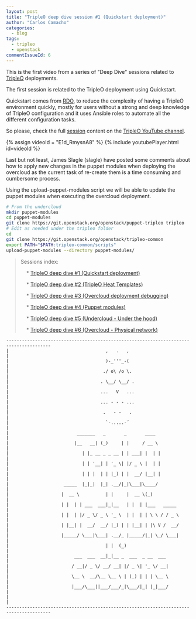 ```yaml
---
layout: post
title: "TripleO deep dive session #1 (Quickstart deployment)"
author: "Carlos Camacho"
categories:
  - blog
tags:
  - tripleo
  - openstack
commentIssueId: 6
---
```


This is the first video from a series of "Deep Dive" sessions
related to [TripleO](http://www.tripleo.org/) deployments.

The first session is related to the TripleO deployment using
Quickstart.

Quickstart comes from [RDO](http://www.rdoproject.org/), to reduce the complexity of having
a TripleO environment quickly, mostly for users without a strong
and deep knowledge of TripleO configuration and it uses Ansible roles
to automate all the different configuration tasks.

So please, check the full [session](https://www.youtube.com/watch?v=E1d_RmysnA8) content on the [TripleO YouTube channel](https://www.youtube.com/channel/UCNGDxZGwUELpgaBoLvABsTA/).

{% assign videoId = "E1d_RmysnA8" %}
{% include youtubePlayer.html id=videoId %}

Last but not least, James Slagle (slagle) have posted some comments about
how to apply new changes in the puppet modules when deploying the overcloud
as the current task of re-create them is a time consuming and cumbersome process.

Using the upload-puppet-modules script we will be able to update the puppet
modules when executing the overcloud deployment.

```bash
# From the undercloud 
mkdir puppet-modules
cd puppet-modules
git clone https://git.openstack.org/openstack/puppet-tripleo tripleo
# Edit as needed under the tripleo folder
cd
git clone https://git.openstack.org/openstack/tripleo-common
export PATH="$PATH:tripleo-common/scripts"
upload-puppet-modules --directory puppet-modules/

```

> Sessions index:
>
> &nbsp;&nbsp;&nbsp; * [TripleO deep dive #1 (Quickstart deployment)](http://www.anstack.com/blog/2016/07/11/tripleo-deep-dive-session-1.html)
>
> &nbsp;&nbsp;&nbsp; * [TripleO deep dive #2 (TripleO Heat Templates)](http://www.anstack.com/blog/2016/07/18/tripleo-deep-dive-session-2.html)
>
> &nbsp;&nbsp;&nbsp; * [TripleO deep dive #3 (Overcloud deployment debugging)](http://www.anstack.com/blog/2016/07/22/tripleo-deep-dive-session-3.html)
>
> &nbsp;&nbsp;&nbsp; * [TripleO deep dive #4 (Puppet modules)](http://www.anstack.com/blog/2016/08/01/tripleo-deep-dive-session-4.html)
>
> &nbsp;&nbsp;&nbsp; * [TripleO deep dive #5 (Undercloud - Under the hood)](http://www.anstack.com/blog/2016/08/05/tripleo-deep-dive-session-5.html)
>
> &nbsp;&nbsp;&nbsp; * [TripleO deep dive #6 (Overcloud - Physical network)](http://www.anstack.com/blog/2016/08/15/tripleo-deep-dive-session-6.html)

```text
---------------------------------------------------------------------------------------
|                                     ,   .   ,                                       |
|                                     )-_'''_-(                                       |
|                                    ./ o\ /o \.                                      |
|                                   . \__/ \__/ .                                     |
|                                   ...   V   ...                                     |
|                                   ... - - - ...                                     |
|                                    .   - -   .                                      |
|                                     `-.....-´                                       |
|                          _______   _       _       ____                             |
|                         |__   __| (_)     | |     / __ \                            |
|                            | |_ __ _ _ __ | | ___| |  | |                           |
|                            | | '__| | '_ \| |/ _ \ |  | |                           |
|                            | | |  | | |_) | |  __/ |__| |                           |
|                     _____  |_|_|  |_| .__/|_|\___|\____/                            |
|                    |  __ \          | |     |  __ \(_)                              |
|                    | |  | | ___  ___|_|__   | |  | |___   _____                     |
|                    | |  | |/ _ \/ _ \ '_ \  | |  | | \ \ / / _ \                    |
|                    | |__| |  __/  __/ |_) | | |__| | |\ V /  __/                    |
|                    |_____/ \___|\___| .__/_ |_____/|_| \_/ \___|                    |
|                                     | |  (_)                                        |
|                         ___  ___  __|_|__ _  ___  _ __  ___                         |
|                        / __|/ _ \/ __/ __| |/ _ \| '_ \/ __|                        |
|                        \__ \  __/\__ \__ \ | (_) | | | \__ \                        |
|                        |___/\___||___/___/_|\___/|_| |_|___/                        |
|                                                                                     |
---------------------------------------------------------------------------------------
```

